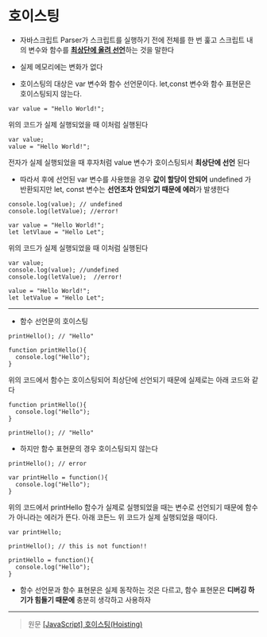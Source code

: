 호이스팅
==========

- 자바스크립트 Parser가 스크립트를 실행하기 전에 전체를 한 번 훑고
스크립트 내의 변수와 함수를 <u>**최상단에 올려 선언**</u>하는 것을 말한다

- 실제 메모리에는 변화가 없다

- 호이스팅의 대상은 var 변수와 함수 선언문이다. let,const 변수와 함수 표현문은 호이스팅되지 않는다.

```
var value = "Hello World!";
```
위의 코드가 실제 실행되었을 때 이처럼 실행된다

```
var value;
value = "Hello World!";
```
전자가 실제 실행되었을 때 후자처럼 value 변수가 호이스팅되서 **최상단에 선언** 된다

- 따라서 후에 선언된 var 변수를 사용했을 경우 **값이 할당이 안되어** undefined 가 반환되지만 let, const 변수는 **선언조차 안되었기 때문에 에러**가 발생한다

```
console.log(value); // undefined
console.log(letValue); //error!

var value = "Hello World!";
let letVlaue = "Hello Let";
```
위의 코드가 실제 실행되었을 때 이처럼 실행된다

```
var value;
console.log(value); //undefined
console.log(letValue);  //error!

value = "Hello World!";
let letValue = "Hello Let";
```

---------------------

- 함수 선언문의 호이스팅

```
printHello(); // "Hello"

function printHello(){
  console.log("Hello");
}
```
위의 코드에서 함수는 호이스팅되어 최상단에 선언되기 때문에 실제로는 아래 코드와 같다
```
function printHello(){
  console.log("Hello");
}

printHello(); // "Hello"
```

- 하지만 함수 표현문의 경우 호이스팅되지 않는다

```
printHello(); // error

var printHello = function(){
  console.log("Hello");
}
```

위의 코드에서 printHello 함수가 실제로 실행되었을 때는 변수로 선언되기 때문에 함수가 아니라는 에러가 뜬다. 아래 코든느 위 코드가 실제 실행되었을 때이다.

```
var printHello;

printHello(); // this is not function!!

printHello = function(){
  console.log("Hello");
}
```


- 함수 선언문과 함수 표현문은 실제 동작하는 것은 다르고, 함수 표현문은 **디버깅 하기가 힘들기 때문에** 충분히 생각하고 사용하자

-----------

> 원문
[[JavaScript] 호이스팅(Hoisting)
](https://gmlwjd9405.github.io/2019/04/22/javascript-hoisting.html)

